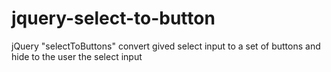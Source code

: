 # jquery-select-to-button

jQuery "selectToButtons" convert gived select input to a set of buttons and hide to the user the select input
